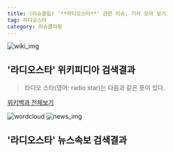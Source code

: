 ```yaml
---
title: (이슈클립) '**라디오스타**' 관련 이슈, 기사 모아 보기
tag: 라디오스타
category: 이슈클리핑
---
```

![wiki_img](https://user-images.githubusercontent.com/42597476/44503234-41136a80-a6d0-11e8-9071-6fc6418eafe4.png)
## **'**라디오스타**'** 위키피디아 검색결과
>라디오 스타(영어: radio star)는 다음과 같은 뜻이 있다.

<a href="https://ko.wikipedia.org/wiki/라디오스타" target="_blank">위키백과 전체보기</a>

![wordcloud](https://s3.ap-northeast-2.amazonaws.com/lyrics101-wordcloud/2018-09-20-1537369243.png)
![news_img](https://user-images.githubusercontent.com/42597476/44507050-1206f400-a6e4-11e8-8d98-7ffbfebb353f.png)
## **'**라디오스타**'** 뉴스속보 검색결과

